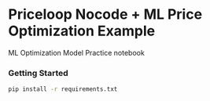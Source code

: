 # Priceloop Nocode + ML Price Optimization Example

ML Optimization Model Practice notebook

### Getting Started

```bash
pip install -r requirements.txt
```

